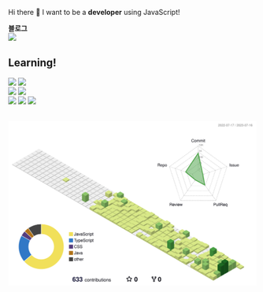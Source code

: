 
  Hi there 👋  I want to be a <b>developer</b> using JavaScript!
    <div>
<b>블로그</b><br/>
  <a href="https://velog.io/@mintmin0320">
     <img src="https://img.shields.io/badge/Velog-20C997?style=for-the-badge&logo=Velog&logoColor=white"/>
  </a>
  <br/>
  </div>

  <h2>Learning!</h2>
  <div>
    <img src="https://img.shields.io/badge/JavaScript-F7DF1E?style=for-the-badge&logo=JavaScript&logoColor=white"/>  
    <img src="https://img.shields.io/badge/TypeScript-3178C6?style=for-the-badge&logo=TypeScript&logoColor=white"/>
    <br/>
    <img src="https://img.shields.io/badge/React-61DAFB?style=for-the-badge&logo=React&logoColor=white"/>
    <img src="https://img.shields.io/badge/Next.js-000000?style=for-the-badge&logo=Next.js&logoColor=white"/>
    <br/>
    <img src="https://img.shields.io/badge/Express-000000?style=for-the-badge&logo=Express&logoColor=white"/>
    <img src="https://img.shields.io/badge/NestJS-E0234E?style=for-the-badge&logo=NestJS&logoColor=white"/> 
    <img src="https://img.shields.io/badge/MongoDB-47A248?style=for-the-badge&logo=MongoDB&logoColor=white"/>
    <br/>
  </div>
  <br/>

  
![](./profile-3d-contrib/profile-green-animate.svg)


<!--

**mintmin0320/mintmin0320** is a ✨ _special_ ✨ repository because its `README.md` (this file) appears on your GitHub profile.


Here are some ideas to get you started:

- 🔭 I’m currently working on ...
- 🌱 I’m currently learning ...
- 👯 I’m looking to collaborate on ...
- 🤔 I’m looking for help with ...
- 💬 Ask me about ...
- 📫 How to reach me: ...
- 😄 Pronouns: ...
- ⚡ Fun fact: ...
-->
